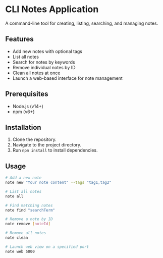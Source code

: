 # CLI Notes Application

A command-line tool for creating, listing, searching, and managing notes.

## Features
- Add new notes with optional tags
- List all notes
- Search for notes by keywords
- Remove individual notes by ID
- Clean all notes at once
- Launch a web-based interface for note management

## Prerequisites
- Node.js (v14+)
- npm (v6+)

## Installation
1. Clone the repository.
2. Navigate to the project directory.
3. Run `npm install` to install dependencies.

## Usage
```bash
# Add a new note
note new "Your note content" --tags "tag1,tag2"

# List all notes
note all

# Find matching notes
note find "searchTerm"

# Remove a note by ID
note remove [noteId]

# Remove all notes
note clean

# Launch web view on a specified port
note web 5000